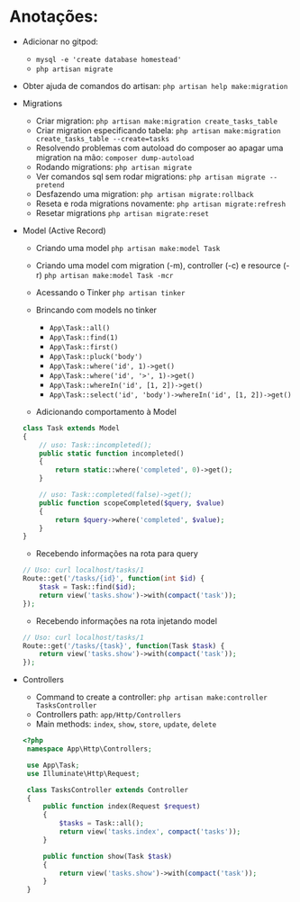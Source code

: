# Anotações:

- Adicionar no gitpod:
    - `mysql -e 'create database homestead'`
    - `php artisan migrate`

- Obter ajuda de comandos do artisan: `php artisan help make:migration`
- Migrations
    - Criar migration:
        `php artisan make:migration create_tasks_table`
    - Criar migration especificando tabela: 
        `php artisan make:migration create_tasks_table --create=tasks`
    - Resolvendo problemas com autoload do composer ao apagar uma migration na mão:
        `composer dump-autoload`
    - Rodando migrations:
        `php artisan migrate`
    - Ver comandos sql sem rodar migrations:
        `php artisan migrate --pretend`
    - Desfazendo uma migration:
        `php artisan migrate:rollback`
    - Reseta e roda migrations novamente:
        `php artisan migrate:refresh`
    - Resetar migrations
        `php artisan migrate:reset`

- Model (Active Record)
    - Criando uma model
        `php artisan make:model Task`
    - Criando uma model com migration (-m), controller (-c) e resource (-r)
        `php artisan make:model Task -mcr`
    - Acessando o Tinker
        `php artisan tinker`
    - Brincando com models no tinker
        - `App\Task::all()`
        - `App\Task::find(1)`
        - `App\Task::first()`
        - `App\Task::pluck('body')`
        - `App\Task::where('id', 1)->get()`
        - `App\Task::where('id', '>', 1)->get()`
        - `App\Task::whereIn('id', [1, 2])->get()`
        - `App\Task::select('id', 'body')->whereIn('id', [1, 2])->get()`

    - Adicionando comportamento à Model
    ```php
    class Task extends Model
    {
        // uso: Task::incompleted();
        public static function incompleted()
        {
            return static::where('completed', 0)->get();
        }

        // uso: Task::completed(false)->get();
        public function scopeCompleted($query, $value)
        {
            return $query->where('completed', $value);
        }
    }
    ```

    - Recebendo informações na rota para query
    ```php
    // Uso: curl localhost/tasks/1
    Route::get('/tasks/{id}', function(int $id) {
        $task = Task::find($id);
        return view('tasks.show')->with(compact('task'));
    });
    ```
    - Recebendo informações na rota injetando model
    ```php
    // Uso: curl localhost/tasks/1
    Route::get('/tasks/{task}', function(Task $task) {
        return view('tasks.show')->with(compact('task'));
    });
    ```

- Controllers
    - Command to create a controller: `php artisan make:controller TasksController`
    - Controllers path: `app/Http/Controllers`
    - Main methods: `index`, `show`, `store`, `update`, `delete`
   ```php
   <?php
    namespace App\Http\Controllers;

    use App\Task;
    use Illuminate\Http\Request;

    class TasksController extends Controller
    {
        public function index(Request $request)
        {
            $tasks = Task::all();
            return view('tasks.index', compact('tasks'));
        }

        public function show(Task $task)
        {
            return view('tasks.show')->with(compact('task'));
        }
    }
```
